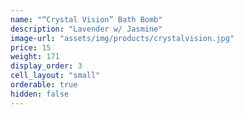 ```yaml
---
name: "“Crystal Vision” Bath Bomb"
description: "Lavender w/ Jasmine"
image-url: "assets/img/products/crystalvision.jpg"
price: 15
weight: 171
display_order: 3
cell_layout: "small"
orderable: true
hidden: false
---
```

